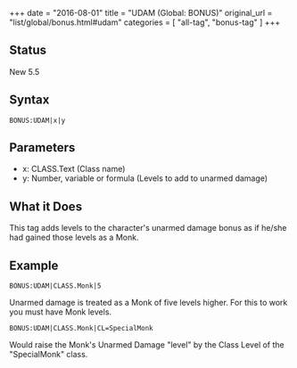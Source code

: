 +++
date = "2016-08-01"
title = "UDAM (Global: BONUS)"
original_url = "list/global/bonus.html#udam"
categories = [ "all-tag", "bonus-tag" ]
+++

## Status

New 5.5

## Syntax

`BONUS:UDAM|x|y`

## Parameters

-   x: CLASS.Text (Class name)
-   y: Number, variable or formula (Levels to add to
    unarmed damage)



What it Does
------------

This tag adds levels to the character's unarmed damage bonus as if
he/she had gained those levels as a Monk.

Example
-------

`BONUS:UDAM|CLASS.Monk|5`

Unarmed damage is treated as a Monk of five levels higher. For this to
work you must have Monk levels.

`BONUS:UDAM|CLASS.Monk|CL=SpecialMonk`

Would raise the Monk's Unarmed Damage "level" by the Class Level of the
"SpecialMonk" class.

